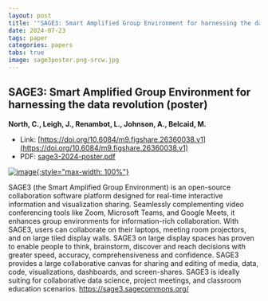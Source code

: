 ```yaml
---
layout: post
title: '"SAGE3: Smart Amplified Group Environment for harnessing the data revolution (poster)"'
date: 2024-07-23
tags: paper
categories: papers
tabs: true
image: sage3poster.png-srcw.jpg
---
```


## SAGE3: Smart Amplified Group Environment for harnessing the data revolution (poster)
**North, C., Leigh, J., Renambot, L., Johnson, A., Belcaid, M.**
- Link: [https://doi.org/10.6084/m9.figshare.26360038.v1](https://doi.org/10.6084/m9.figshare.26360038.v1)
- PDF: [sage3-2024-poster.pdf](/documents/sage3-2024-poster.pdf)


[![image](https://www.evl.uic.edu/output/originals/sage3poster.png-srcw.jpg){:style="max-width: 100%"}](https://www.evl.uic.edu/output/originals/sage3poster.png-srcw.jpg)

SAGE3 (the Smart Amplified Group Environment) is an open-source collaboration software platform designed for real-time interactive information and visualization sharing. Seamlessly complementing video conferencing tools like Zoom, Microsoft Teams, and Google Meets, it enhances group environments for information-rich collaboration. With SAGE3, users can collaborate on their laptops, meeting room projectors, and on large tiled display walls. SAGE3 on large display spaces has proven to enable people to think, brainstorm, discover and reach decisions with greater speed, accuracy, comprehensiveness and confidence. SAGE3 provides a large collaborative canvas for sharing and editing of media, data, code, visualizations, dashboards, and screen-shares. SAGE3 is ideally suiting for collaborative data science, project meetings, and classroom education scenarios.  <a href="https://sage3.sagecommons.org/">https://sage3.sagecommons.org/</a>